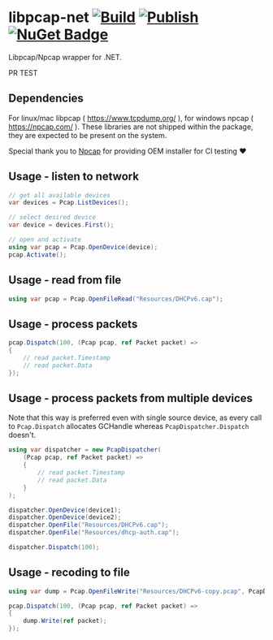 # libpcap-net [![Build](https://github.com/Kukkimonsuta/libpcap-net/actions/workflows/build.yml/badge.svg?branch=main)](https://github.com/Kukkimonsuta/libpcap-net/actions/workflows/build.yml) [![Publish](https://github.com/Kukkimonsuta/libpcap-net/actions/workflows/publish.yml/badge.svg)](https://github.com/Kukkimonsuta/libpcap-net/actions/workflows/publish.yml) [![NuGet Badge](https://img.shields.io/nuget/v/libpcap?logo=nuget)](https://www.nuget.org/packages/libpcap/)

Libpcap/Npcap wrapper for .NET.

PR TEST

## Dependencies

For linux/mac libpcap ( https://www.tcpdump.org/ ), for windows npcap ( https://npcap.com/ ). These libraries are not shipped within the package, they are expected to be present on the system.

Special thank you to [Npcap](https://npcap.com/) for providing OEM installer for CI testing ❤️

## Usage - listen to network

```csharp
// get all available devices
var devices = Pcap.ListDevices();

// select desired device
var device = devices.First();

// open and activate
using var pcap = Pcap.OpenDevice(device);
pcap.Activate();
```

## Usage - read from file

```csharp
using var pcap = Pcap.OpenFileRead("Resources/DHCPv6.cap");
```

## Usage - process packets

```csharp
pcap.Dispatch(100, (Pcap pcap, ref Packet packet) =>
{
    // read packet.Timestamp
    // read packet.Data
});
```

## Usage - process packets from multiple devices

Note that this way is preferred even with single source device, as every call to `Pcap.Dispatch` allocates GCHandle whereas `PcapDispatcher.Dispatch` doesn't.

```csharp
using var dispatcher = new PcapDispatcher(
    (Pcap pcap, ref Packet packet) =>
    {
        // read packet.Timestamp
        // read packet.Data
    }
);

dispatcher.OpenDevice(device1);
dispatcher.OpenDevice(device2);
dispatcher.OpenFile("Resources/DHCPv6.cap");
dispatcher.OpenFile("Resources/dhcp-auth.cap");

dispatcher.Dispatch(100);
```

## Usage - recoding to file

```csharp
using var dump = Pcap.OpenFileWrite("Resources/DHCPv6-copy.pcap", PcapDataLink.DLT_EN10MB, 65535);

pcap.Dispatch(100, (Pcap pcap, ref Packet packet) =>
{
    dump.Write(ref packet);
});

```
